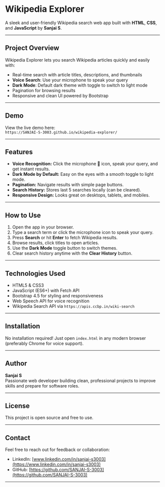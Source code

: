 # Wikipedia Explorer

A sleek and user-friendly Wikipedia search web app built with **HTML**, **CSS**, and **JavaScript** by **Sanjai S**.

---

## Project Overview

Wikipedia Explorer lets you search Wikipedia articles quickly and easily with:

- Real-time search with article titles, descriptions, and thumbnails  
- **Voice Search**: Use your microphone to speak your query  
- **Dark Mode**: Default dark theme with toggle to switch to light mode  
- Pagination for browsing results  
- Responsive and clean UI powered by Bootstrap  

---

## Demo

View the live demo here:  
`https://SANJAI-S-3003.github.io/wikipedia-explorer/`

---

## Features

- **Voice Recognition:** Click the microphone 🎤 icon, speak your query, and get instant results.  
- **Dark Mode by Default:** Easy on the eyes with a smooth toggle to light mode.  
- **Pagination:** Navigate results with simple page buttons.  
- **Search History:** Stores last 5 searches locally (can be cleared).  
- **Responsive Design:** Looks great on desktops, tablets, and mobiles.

---

## How to Use

1. Open the app in your browser.  
2. Type a search term or click the microphone icon to speak your query.  
3. Press **Search** or hit **Enter** to fetch Wikipedia results.  
4. Browse results, click titles to open articles.  
5. Use the **Dark Mode** toggle button to switch themes.  
6. Clear search history anytime with the **Clear History** button.

---

## Technologies Used

- HTML5 & CSS3  
- JavaScript (ES6+) with Fetch API  
- Bootstrap 4.5 for styling and responsiveness  
- Web Speech API for voice recognition  
- Wikipedia Search API via `https://apis.ccbp.in/wiki-search`

---

## Installation

No installation required! Just open `index.html` in any modern browser (preferably Chrome for voice support).

---

## Author

**Sanjai S**  
Passionate web developer building clean, professional projects to improve skills and prepare for software roles.

---

## License

This project is open source and free to use.

---

## Contact

Feel free to reach out for feedback or collaboration:

- LinkedIn: [www.linkedin.com/in/sanjai-s3003](https://www.linkedin.com/in/sanjai-s3003)  
- GitHub: [https://github.com/SANJAI-S-3003](https://github.com/SANJAI-S-3003)

---
